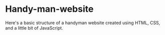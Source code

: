 # Handy-man-website
Here's a basic structure of a handyman website created using HTML, CSS, and a little bit of JavaScript.
